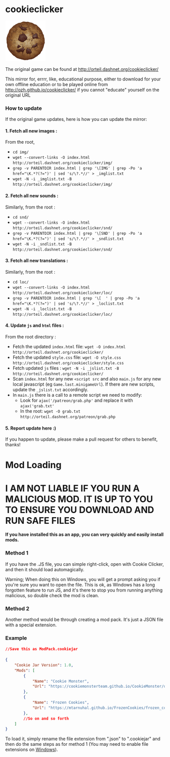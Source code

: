# cookieclicker

<img src="Game/img/perfectCookie.png" width="128">

The original game can be found at http://orteil.dashnet.org/cookieclicker/

This mirror for, errrr, like, educational purpose, either to download for your own offline education or to be played online from http://ozh.github.io/cookieclicker/ if you cannot "educate" yourself on the original URL

### How to update

If the original game updates, here is how you can update the mirror:

#### 1. Fetch all new images :

From the root,

* `cd img/`
* `wget --convert-links -O index.html http://orteil.dashnet.org/cookieclicker/img/`
* `grep -v PARENTDIR index.html | grep '\[IMG' | grep -Po 'a href="\K.*?(?=")' | sed 's/\?.*//' > _imglist.txt`
* `wget -N -i _imglist.txt -B http://orteil.dashnet.org/cookieclicker/img/`

#### 2. Fetch all new sounds :

Similarly, from the root :

* `cd snd/`
* `wget --convert-links -O index.html http://orteil.dashnet.org/cookieclicker/snd/`
* `grep -v PARENTDIR index.html | grep '\[SND' | grep -Po 'a href="\K.*?(?=")' | sed 's/\?.*//' > _sndlist.txt`
* `wget -N -i _sndlist.txt -B http://orteil.dashnet.org/cookieclicker/snd/`

#### 3. Fetch all new translations :

Similarly, from the root :

* `cd loc/`
* `wget --convert-links -O index.html http://orteil.dashnet.org/cookieclicker/loc/`
* `grep -v PARENTDIR index.html | grep '\[  ' | grep -Po 'a href="\K.*?(?=")' | sed 's/\?.*//' > _loclist.txt`
* `wget -N -i _loclist.txt -B http://orteil.dashnet.org/cookieclicker/loc/`

#### 4. Update `js` and `html` files :

From the root directory :

* Fetch the updated `index.html` file: `wget -O index.html http://orteil.dashnet.org/cookieclicker/` 
* Fetch the updated `style.css` file: `wget -O style.css http://orteil.dashnet.org/cookieclicker/style.css`
* Fetch updated `js` files : `wget -N -i _jslist.txt -B http://orteil.dashnet.org/cookieclicker/`
* Scan `index.html` for any new `<script src` and also `main.js` for any new local javascript (eg `Game.last.minigameUrl`). If there are new scripts, update the `_jslist.txt` accordingly.
* In `main.js` there is a call to a remote script we need to modify:
  * Look for `ajax('/patreon/grab.php'` and replace it with `ajax('grab.txt'`
  * In the root: `wget -O grab.txt http://orteil.dashnet.org/patreon/grab.php`

#### 5. Report update here :)

If you happen to update, please make a pull request for others to benefit, thanks!

# Mod Loading

# I AM NOT LIABLE IF YOU RUN A MALICIOUS MOD. IT IS UP TO YOU TO ENSURE YOU DOWNLOAD AND RUN SAFE FILES

**If you have installed this as an app, you can very quickly and easily install mods.**
### Method 1

If you have the .JS file, you can simple right-click, open with Cookie Clicker, and then it should load automagically.

Warning; When doing this on Windows, you will get a prompt asking you if you're sure you want to open the file. This is ok, as Windows has a long forgotten feature to run JS, and it's there to stop you from running anything malicious, so double check the mod is clean.

### Method 2
Another method would be through creating a mod pack. It's just a JSON file with a special extension.

### Example
```json
//Save this as ModPack.cookiejar

{
	"Cookie Jar Version": 1.0,
	"Mods": [
		{
			"Name": "Cookie Monster",
			"Url": "https://cookiemonsterteam.github.io/CookieMonster/dist/CookieMonster.js"
		},
		{
			"Name": "Frozen Cookies",
			"Url": "https://mtarnuhal.github.io/FrozenCookies/frozen_cookies.js"
		},
		//So on and so forth
	]
}
```
To load it, simply rename the file extension from ".json" to ".cookiejar" and then do the same steps as for method 1 (You may need to enable file extensions on [Windows](https://support.microsoft.com/en-us/windows/common-file-name-extensions-in-windows-da4a4430-8e76-89c5-59f7-1cdbbc75cb01)).
